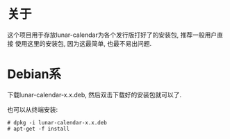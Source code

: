 关于
====
这个项目用于存放lunar-calendar为各个发行版打好了的安装包, 推荐一般用户直接
使用这里的安装包, 因为这最简单, 也最不易出问题.


Debian系
========

下载lunar-calendar-x.x.deb, 然后双击下载好的安装包就可以了.

也可以从终端安装:

    # dpkg -i lunar-calendar-x.x.deb
    # apt-get -f install
